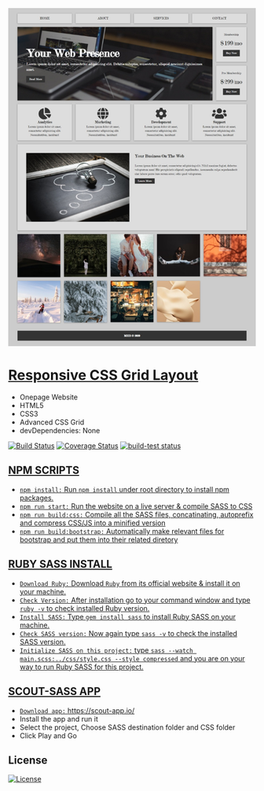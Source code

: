 <img src="assets/img/screenshot.jpeg" title="Responsive CSS Grid Layout">

# <a href="https://responsive-cssgrid-template.netlify.app/" target="_blank">Responsive CSS Grid Layout</a><br>

- Onepage Website
- HTML5
- CSS3
- Advanced CSS Grid
- devDependencies: None

[![Build Status](http://img.shields.io/travis/badges/badgerbadgerbadger.svg?style=flat-square)](https://travis-ci.org/badges/badgerbadgerbadger) [![Coverage Status](http://img.shields.io/coveralls/badges/badgerbadgerbadger.svg?style=flat-square)](https://coveralls.io/r/badges/badgerbadgerbadger) <a href="https://github.com/actions/setup-node/actions?query=workflow%3Abuild-test"><img alt="build-test status" src="https://github.com/actions/setup-node/workflows/build-test/badge.svg">
  
## NPM SCRIPTS

- `npm install:` Run `npm install` under root directory to install npm packages.
- `npm run start:` Run the website on a live server & compile SASS to CSS
- `npm run build:css:` Compile all the SASS files, concatinating, autoprefix and compress CSS/JS into a minified version
- `npm run build:bootstrap:` Automatically make relevant files for bootstrap and put them into their related diretory

## RUBY SASS INSTALL

- `Download Ruby:` Download `Ruby` from its official website & install it on your machine.
- `Check Version:` After installation go to your command window and type `ruby -v` to check installed Ruby version.
- `Install SASS:` Type `gem install sass` to install Ruby SASS on your machine.
- `Check SASS version:` Now again type `sass -v` to check the installed SASS version.
- `Initialize SASS on this project:` type `sass --watch main.scss:../css/style.css --style compressed` and you are on your way to  run Ruby SASS for this project.

## SCOUT-SASS APP
- `Download app:` https://scout-app.io/
- Install the app and run it
- Select the project, Choose SASS destination folder and CSS folder
- Click Play and Go
  
## License

[![License](http://img.shields.io/:license-mit-blue.svg?style=flat-square)](http://badges.mit-license.org)